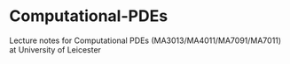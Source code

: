 # Computational-PDEs
Lecture notes for Computational PDEs (MA3013/MA4011/MA7091/MA7011) at University of Leicester
